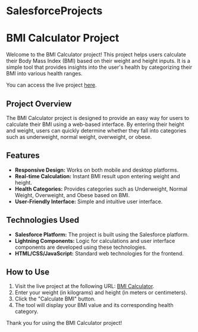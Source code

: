 # SalesforceProjects

# BMI Calculator Project

Welcome to the BMI Calculator project! This project helps users calculate their Body Mass Index (BMI) based on their weight and height inputs. It is a simple tool that provides insights into the user's health by categorizing their BMI into various health ranges.

You can access the live project [here](https://gauravsharmasdeportfolio-dev-ed.develop.my.site.com/gauravSoftwareDeveloperPortfolio).



## Project Overview

The BMI Calculator project is designed to provide an easy way for users to calculate their BMI using a web-based interface. By entering their height and weight, users can quickly determine whether they fall into categories such as underweight, normal weight, overweight, or obese.

## Features

- **Responsive Design:** Works on both mobile and desktop platforms.
- **Real-time Calculation:** Instant BMI result upon entering weight and height.
- **Health Categories:** Provides categories such as Underweight, Normal Weight, Overweight, and Obese based on BMI.
- **User-Friendly Interface:** Simple and intuitive user interface.

## Technologies Used

- **Salesforce Platform:** The project is built using the Salesforce platform.
- **Lightning Components:** Logic for calculations and user interface components are developed using these technologies.
- **HTML/CSS/JavaScript:** Standard web technologies for the frontend.
  
## How to Use

1. Visit the live project at the following URL: [BMI Calculator](https://gauravsharmasdeportfolio-dev-ed.develop.my.site.com/gauravSoftwareDeveloperPortfolio).
2. Enter your weight (in kilograms) and height (in meters or centimeters).
3. Click the "Calculate BMI" button.
4. The tool will display your BMI value and its corresponding health category.



Thank you for using the BMI Calculator project!
